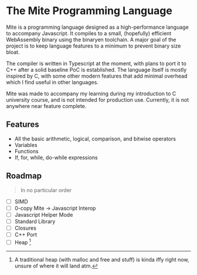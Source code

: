 # The Mite Programming Language

Mite is a programming language designed as a high-performance language to accompany Javascript. It compiles to a small, (hopefully) efficient WebAssembly binary using the binaryen toolchain. A major goal of the project is to keep language features to a minimum to prevent binary size bloat.

The compiler is written in Typescript at the moment, with plans to port it to C++ after a solid baseline PoC is established. The language itself is mostly inspired by C, with some other modern features that add minimal overhead which I find useful in other languages.

Mite was made to accompany my learning during my introduction to C university course, and is not intended for production use. Currently, it is not anywhere near feature complete.

## Features

-   All the basic arithmetic, logical, comparison, and bitwise operators
-   Variables
-   Functions
-   If, for, while, do-while expressions

## Roadmap

> In no particular order

-   [ ] SIMD
-   [ ] 0-copy Mite -> Javascript Interop
-   [ ] Javascript Helper Mode
-   [ ] Standard Library
-   [ ] Closures
-   [ ] C++ Port
-   [ ] Heap [^1]

[^1]: A traditional heap (with malloc and free and stuff) is kinda iffy right now, unsure of where it will land atm.
